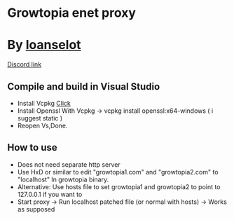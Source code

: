 # Growtopia enet proxy

# By [loanselot](https://github.com/loanselot)
[Discord link](https://discord.gg/fJqzkyJ5RP)

## Compile and build in Visual Studio
* Install Vcpkg  <a href="https://github.com/microsoft/vcpkg/#quick-start-windows">Click</a>
* Install Openssl With Vcpkg -> vcpkg install openssl:x64-windows ( i suggest static )
* Reopen Vs,Done.

## How to use
* Does not need separate http server
* Use HxD or similar to edit "growtopia1.com" and "growtopia2.com" to "localhost" In growtopia binary.
* Alternative: Use hosts file to set growtopia1 and growtopia2 to point to 127.0.0.1 if you want to
* Start proxy -> Run localhost patched file (or normal with hosts) -> Works as supposed
